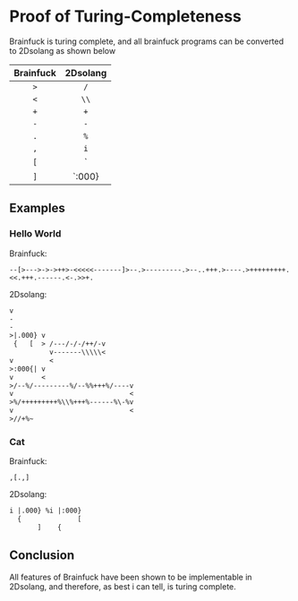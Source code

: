 # Proof of Turing-Completeness

Brainfuck is turing complete, and all brainfuck programs can be converted to 2Dsolang as shown below

| Brainfuck | 2Dsolang                                             |
| :-------: | :--------------------------------------------------: |
| `>`       | `/`                                                  |
| `<`       | `\\`                                                 |
| `+`       | `+`                                                  |
| `-`       | `-`                                                  |
| `.`       | `%`                                                  |
| `,`       | `i`                                                  |
| `[`       | `|.000}` then redirect jump path to after ending     |
| `]`       | `:000}|` then redirect jump path to before beginning |

## Examples

### Hello World

Brainfuck:

```brainfuck
--[>--->->->++>-<<<<<-------]>--.>---------.>--..+++.>----.>+++++++++.<<.+++.------.<-.>>+.
```

2Dsolang:

```txt
v
-
-
>|.000} v
 {   [  > /---/-/-/++/-v
          v-------\\\\\<
v         <            
>:000{| v
v       <
>/--%/---------%/--%%+++%/----v
v                             <
>%/+++++++++%\\%+++%------%\-%v
v                             <
>//+%~
```

### Cat

Brainfuck:

```brainfuck
,[.,]
```

2Dsolang:

```txt
i |.000} %i |:000}
  {              [
       ]    { 
```

## Conclusion

All features of Brainfuck have been shown to be implementable in 2Dsolang, and therefore, as best i can tell, is turing complete.

